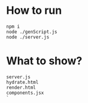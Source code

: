 # How to run
```
npm i
node ./genScript.js
node ./server.js
```

# What to show?
```
server.js
hydrate.html
render.html
components.jsx
`
